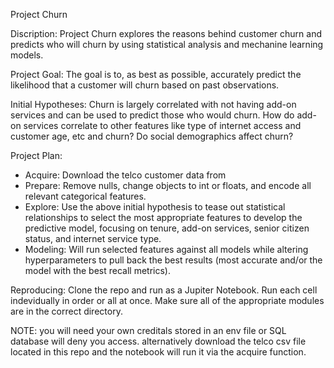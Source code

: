 Project Churn

Discription:
Project Churn explores the reasons behind customer churn and predicts who will churn by using statistical 
analysis and mechanine learning models.

Project Goal:
The goal is to, as best as possible, accurately predict the likelihood that a customer will churn based 
on past observations.

Initial Hypotheses: 
Churn is largely correlated with not having add-on services and can be used to predict 
those who would churn. How do add-on services correlate to other features like type of internet access and 
customer age, etc and churn? Do social demographics affect churn?

Project Plan: 
  * Acquire: Download the telco customer data from 
  * Prepare: Remove nulls, change objects to int or floats, and encode all relevant categorical features.
  * Explore: Use the above initial hypothesis to tease out statistical relationships to select the most 
  appropriate features to develop the predictive model, focusing on tenure, add-on services, senior citizen status, and internet service
  type.
  * Modeling: Will run selected features against all models while altering hyperparameters to pull back the best
  results (most accurate and/or the model with the best recall metrics).
  
 Reproducing: 
 Clone the repo and run as a Jupiter Notebook. Run each cell indevidually in order or all at once. Make sure all of the
 appropriate modules are in the correct directory.
  
NOTE: you will need your own creditals stored in an env file or SQL database will deny you access. alternatively 
download the telco csv file located in this repo and the notebook will run it via the acquire function.
